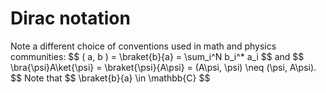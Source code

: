 Dirac notation
==============

Note a different choice of conventions used in math and physics
communities: \$\$ ( a, b ) = \\braket{b}{a} = \\sum_i\^N b_i\^\* a_i
\$\$ and \$\$ \\bra{\\psi}A\\ket{\\psi} = \\braket{\\psi}{A\\psi} =
(A\\psi, \\psi) \\neq (\\psi, A\\psi). \$\$ Note that \$\$
\\braket{b}{a} \\in \\mathbb{C} \$\$
